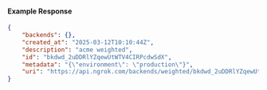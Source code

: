 <!-- Code generated for API Clients. DO NOT EDIT. -->

#### Example Response

```json
{
	"backends": {},
	"created_at": "2025-03-12T10:10:44Z",
	"description": "acme weighted",
	"id": "bkdwd_2uDDRlYZqewUtWTV4CIRPcdwSdX",
	"metadata": "{\"environment\": \"production\"}",
	"uri": "https://api.ngrok.com/backends/weighted/bkdwd_2uDDRlYZqewUtWTV4CIRPcdwSdX"
}
```

